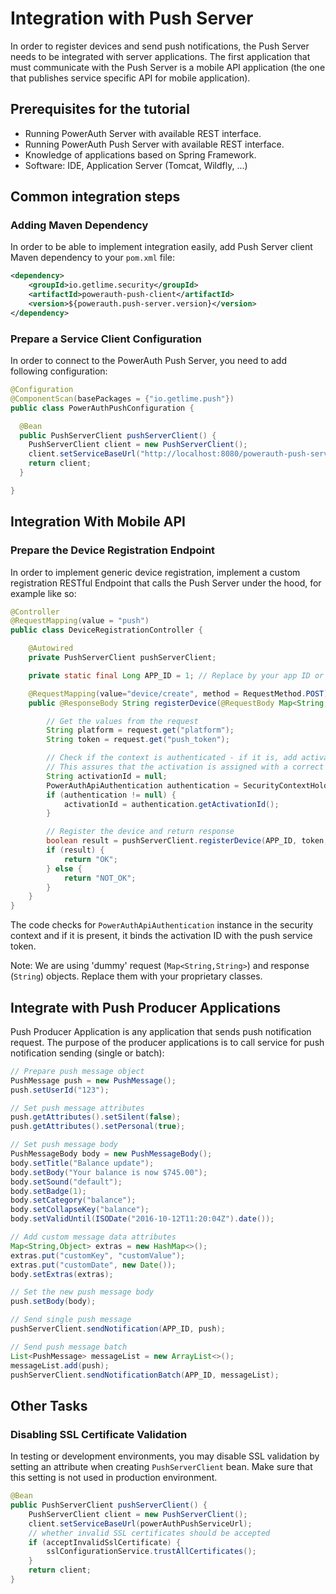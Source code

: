 # Integration with Push Server

In order to register devices and send push notifications, the Push Server needs to be integrated with server applications. The first application that must communicate with the Push Server is a mobile API application (the one that publishes service specific API for mobile application).

## Prerequisites for the tutorial

- Running PowerAuth Server with available REST interface.
- Running PowerAuth Push Server with available REST interface.
- Knowledge of applications based on Spring Framework.
- Software: IDE, Application Server (Tomcat, Wildfly, ...)

## Common integration steps

### Adding Maven Dependency

In order to be able to implement integration easily, add Push Server client Maven dependency to your `pom.xml` file:

```xml
<dependency>
    <groupId>io.getlime.security</groupId>
    <artifactId>powerauth-push-client</artifactId>
    <version>${powerauth.push-server.version}</version>
</dependency>
```

### Prepare a Service Client Configuration

In order to connect to the PowerAuth Push Server, you need to add following configuration:

```java
@Configuration
@ComponentScan(basePackages = {"io.getlime.push"})
public class PowerAuthPushConfiguration {

  @Bean
  public PushServerClient pushServerClient() {
    PushServerClient client = new PushServerClient();
    client.setServiceBaseUrl("http://localhost:8080/powerauth-push-server");
    return client;
  }

}
```

## Integration With Mobile API

### Prepare the Device Registration Endpoint

In order to implement generic device registration, implement a custom registration RESTful Endpoint that calls the Push Server under the hood, for example like so:

```java
@Controller
@RequestMapping(value = "push")
public class DeviceRegistrationController {

    @Autowired
    private PushServerClient pushServerClient;

    private static final Long APP_ID = 1; // Replace by your app ID or use a configuration class

    @RequestMapping(value="device/create", method = RequestMethod.POST)
    public @ResponseBody String registerDevice(@RequestBody Map<String,String> request) {

        // Get the values from the request
        String platform = request.get("platform");
        String token = request.get("push_token");

        // Check if the context is authenticated - if it is, add activation ID.
        // This assures that the activation is assigned with a correct device.
        String activationId = null;
        PowerAuthApiAuthentication authentication = SecurityContextHolder.getContext().getAuthentication();
        if (authentication != null) {
            activationId = authentication.getActivationId();
        }

        // Register the device and return response
        boolean result = pushServerClient.registerDevice(APP_ID, token, MobilePlatform.valueOf(platform), activationId);
        if (result) {
            return "OK";
        } else {
            return "NOT_OK";
        }
    }
}
```

The code checks for `PowerAuthApiAuthentication` instance in the security context and if it is present, it binds the activation ID with the push service token.

<!-- begin box info -->
Note: We are using 'dummy' request (`Map<String,String>`) and response (`String`) objects. Replace them with your proprietary classes.
<!-- end -->

## Integrate with Push Producer Applications

Push Producer Application is any application that sends push notification request. The purpose of the producer applications is to call service for push notification sending (single or batch):

```java
// Prepare push message object
PushMessage push = new PushMessage();
push.setUserId("123");

// Set push message attributes
push.getAttributes().setSilent(false);
push.getAttributes().setPersonal(true);

// Set push message body
PushMessageBody body = new PushMessageBody();
body.setTitle("Balance update");
body.setBody("Your balance is now $745.00");
body.setSound("default");
body.setBadge(1);
body.setCategory("balance");
body.setCollapseKey("balance");
body.setValidUntil(ISODate("2016-10-12T11:20:04Z").date());

// Add custom message data attributes
Map<String,Object> extras = new HashMap<>();
extras.put("customKey", "customValue");
extras.put("customDate", new Date());
body.setExtras(extras);

// Set the new push message body
push.setBody(body);

// Send single push message
pushServerClient.sendNotification(APP_ID, push);

// Send push message batch
List<PushMessage> messageList = new ArrayList<>();
messageList.add(push);
pushServerClient.sendNotificationBatch(APP_ID, messageList);
```

## Other Tasks

### Disabling SSL Certificate Validation

In testing or development environments, you may disable SSL validation by setting an attribute when creating `PushServerClient` bean. Make sure that this setting is not used in production environment.

```java
@Bean
public PushServerClient pushServerClient() {
    PushServerClient client = new PushServerClient();
    client.setServiceBaseUrl(powerAuthPushServiceUrl);
    // whether invalid SSL certificates should be accepted
    if (acceptInvalidSslCertificate) {
        sslConfigurationService.trustAllCertificates();
    }
    return client;
}
```
